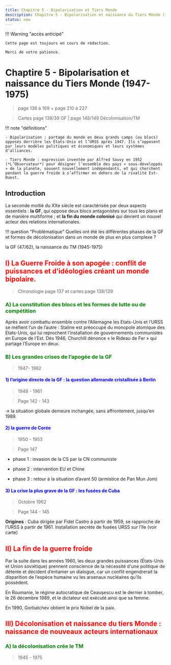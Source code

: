 ```yaml
---
title: Chapitre 5 - Bipolarisation et Tiers Monde
description: Chapitre 5 - Bipolarisation et naissance du Tiers Monde (1947-1975)
status: new
---
```


!!! Warning "accès anticipé"

    Cette page est toujours en cours de rédaction. 
    
    Merci de votre patience.

# Chaptire 5 - Bipolarisation et naissance du Tiers Monde (1947-1975)

> page 136 à 169 + page 210 à 227

> Cartes page 138/39 GF | page 148/149 Décolonisation/TM

!!! note "définitions"

    - Bipolarisation : partage du monde en deux grands camps (ou blocs) opposés derrière les États-Unis et l’URSS après 1947. Ils s’opposent par leurs modèles politiques et économiques et leurs systèmes d’alliances.
    
    - Tiers Monde : expression inventée par Alfred Sauvy en 1952 (*L’Observateur*) pour désigner l’ensemble des pays « sous-développés » de la planète, souvent nouvellement indépendants, et qui cherchent pendant la guerre froide à s’affirmer en dehors de la rivalité Est-Ouest.

## **Introduction**

La seconde moitié du XXe siècle est caractérisée par deux aspects essentiels : **la GF**, qui oppose deux blocs antagonistes sur tous les plans et de manière multiforme ; et **la fin du monde colonisé** qui devient un nouvel acteur des relations internationales.

!!! question "Problématique"
    Quelles ont été les différentes phases de la GF et formes de décolonisation dans un monde de plus en plus complexe ?

la GF (47/62), la naissance du TM (1945-1975)

## <span style="color: red;">**I) La Guerre Froide à son apogée : conflit de puissances et d’idéologies créant un monde bipolaire.**</span>

> Chronologie page 137 et cartes page 138/139

### <span style="color: green;">**A) La constitution des blocs et les formes de lutte ou de compétition**</span>

Après avoir combattu ensemble contre l’Allemagne les Etats-Unis et l’URSS se méfient l’un de l’autre : Staline est préoccupé du monopole atomique des Etats-Unis, qui lui reprochent l’installation de gouvernements communistes en Europe de l’Est. Dès 1946, Churchill dénonce « le Rideau de Fer » qui partage l’Europe en deux.

### <span style="color: green;">**B) Les grandes crises de l’apogée de la GF**</span>

> 1947- 1962

#### <span style="color: blue;">**1) l’origine directe de la GF : la question allemande cristallisée à Berlin**</span>

> 1948 - 1961

> Page 142 - 143

→ la situation globale demeure inchangée, sans affrontement, jusqu’en 1989.

#### <span style="color: blue;">**2) la guerre de Corée**</span>

> 1950 - 1953

> Page 147

- phase 1 : invasion de la CS par la CN communiste

- phase 2 : intervention EU et Chine

- phase 3 : retour à la situation d’avant 50 (armistice de Pan Mun Jom)

#### <span style="color: blue;">**3) La crise la plus grave de la GF : les fusées de Cuba**</span>

> Octobre 1962

> Page 144 - 145
 
**Origines** : Cuba dirigée par Fidel Castro à partir de 1959, se rapproche de l’URSS à partir de 1961. Installation secrète de fusées URSS sur l’île (voir carte)

## <span style="color: red;">**II) La fin de la guerre froide**</span>

Par la suite dans les années 1960, les deux grandes puissances (États-Unis et Union soviétique) prennent conscience de la nécessité d'une politique de détente et décident d’entamer un dialogue, car un conflit engendrerait la disparition de l’espèce humaine vu les arsenaux nucléaires qu’ils possèdent.

En Roumanie, le régime autocratique de Ceauşescu est le dernier à tomber, le 26 décembre 1989, et le dictateur est exécuté ainsi que sa femme.

En 1990, Gorbatchev obtient le prix Nobel de la paix.

## <span style="color: red;">**III) Décolonisation et naissance du tiers Monde : naissance de nouveaux acteurs internationaux**</span>

### <span style="color: green;">**A) la décolonisation crée le TM**</span>

> 1945 - 1975